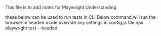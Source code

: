 This file is to add notes for Playwright Understanding

these below can be used to run tests in CLI
Below command will run the browser in headed mode override any settings in 
config.js file
npx playwright test --headed  